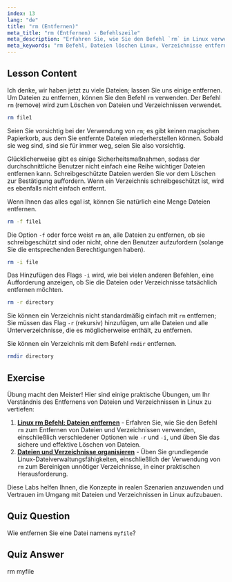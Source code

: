 ```yaml
---
index: 13
lang: "de"
title: "rm (Entfernen)"
meta_title: "rm (Entfernen) - Befehlszeile"
meta_description: "Erfahren Sie, wie Sie den Befehl `rm` in Linux verwenden, um Dateien und Verzeichnisse sicher zu löschen. Verstehen Sie Optionen wie -f, -i, -r und rmdir. Beginnen Sie Ihre Linux-Reise!"
meta_keywords: "rm Befehl, Dateien löschen Linux, Verzeichnisse entfernen, Linux Tutorial, Linux für Anfänger, rmdir, Linux Anleitung"
---
```


## Lesson Content

Ich denke, wir haben jetzt zu viele Dateien; lassen Sie uns einige entfernen. Um Dateien zu entfernen, können Sie den Befehl `rm` verwenden. Der Befehl `rm` (remove) wird zum Löschen von Dateien und Verzeichnissen verwendet.

```bash
rm file1
```

Seien Sie vorsichtig bei der Verwendung von `rm`; es gibt keinen magischen Papierkorb, aus dem Sie entfernte Dateien wiederherstellen können. Sobald sie weg sind, sind sie für immer weg, seien Sie also vorsichtig.

Glücklicherweise gibt es einige Sicherheitsmaßnahmen, sodass der durchschnittliche Benutzer nicht einfach eine Reihe wichtiger Dateien entfernen kann. Schreibgeschützte Dateien werden Sie vor dem Löschen zur Bestätigung auffordern. Wenn ein Verzeichnis schreibgeschützt ist, wird es ebenfalls nicht einfach entfernt.

Wenn Ihnen das alles egal ist, können Sie natürlich eine Menge Dateien entfernen.

```bash
rm -f file1
```

Die Option `-f` oder force weist `rm` an, alle Dateien zu entfernen, ob sie schreibgeschützt sind oder nicht, ohne den Benutzer aufzufordern (solange Sie die entsprechenden Berechtigungen haben).

```bash
rm -i file
```

Das Hinzufügen des Flags `-i` wird, wie bei vielen anderen Befehlen, eine Aufforderung anzeigen, ob Sie die Dateien oder Verzeichnisse tatsächlich entfernen möchten.

```bash
rm -r directory
```

Sie können ein Verzeichnis nicht standardmäßig einfach mit `rm` entfernen; Sie müssen das Flag `-r` (rekursiv) hinzufügen, um alle Dateien und alle Unterverzeichnisse, die es möglicherweise enthält, zu entfernen.

Sie können ein Verzeichnis mit dem Befehl `rmdir` entfernen.

```bash
rmdir directory
```

## Exercise

Übung macht den Meister! Hier sind einige praktische Übungen, um Ihr Verständnis des Entfernens von Dateien und Verzeichnissen in Linux zu vertiefen:

1. **[Linux rm Befehl: Dateien entfernen](https://labex.io/de/labs/linux-linux-rm-command-file-removing-209741)** - Erfahren Sie, wie Sie den Befehl `rm` zum Entfernen von Dateien und Verzeichnissen verwenden, einschließlich verschiedener Optionen wie `-r` und `-i`, und üben Sie das sichere und effektive Löschen von Dateien.
2. **[Dateien und Verzeichnisse organisieren](https://labex.io/de/labs/linux-organizing-files-and-directories-387877)** - Üben Sie grundlegende Linux-Dateiverwaltungsfähigkeiten, einschließlich der Verwendung von `rm` zum Bereinigen unnötiger Verzeichnisse, in einer praktischen Herausforderung.

Diese Labs helfen Ihnen, die Konzepte in realen Szenarien anzuwenden und Vertrauen im Umgang mit Dateien und Verzeichnissen in Linux aufzubauen.

## Quiz Question

Wie entfernen Sie eine Datei namens `myfile`?

## Quiz Answer

rm myfile